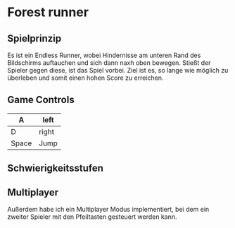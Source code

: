 # Forest runner
## Spielprinzip
Es ist ein Endless Runner, wobei Hindernisse am unteren Rand des Bildschirms auftauchen und sich dann naxh oben bewegen. Stießt der Spieler gegen diese, ist das Spiel vorbei. Ziel ist es, so lange wie möglich zu überleben und somit einen hohen Score zu erreichen.

## Game Controls
|A|left|
|----------|----------|
|   D|right|
|Space|Jump|

## Schwierigkeitsstufen

## Multiplayer
Außerdem habe ich ein Multiplayer Modus implementiert, bei dem ein zweiter Spieler mit den Pfeiltasten gesteuert werden kann. 
